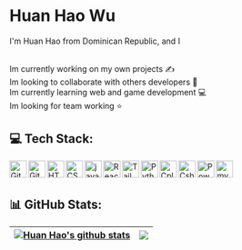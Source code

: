 # Huan Hao Wu
I'm Huan Hao from Dominican Republic, and I 

<br>Im currently working on my own projects ✍️<br>Im looking to collaborate with others developers 🤝<br>Im currently learning web and game development 💻<br>Im looking for team working ⭐



## 💻 Tech Stack:
<img align="left"  width="30" alt="GitHub" src="https://cdn.jsdelivr.net/gh/devicons/devicon/icons/github/github-original.svg">
<img align="left"  width="30" alt="Git" src="https://cdn.jsdelivr.net/gh/devicons/devicon/icons/git/git-original.svg">
<img align="left"  width="30" alt="HTML" src="https://cdn.jsdelivr.net/gh/devicons/devicon/icons/html5/html5-plain.svg">
<img align="left"  width="30" alt="CSS" src="https://cdn.jsdelivr.net/gh/devicons/devicon/icons/css3/css3-plain.svg">
<img align="left"  width="30" alt="javascript" src="https://cdn.jsdelivr.net/gh/devicons/devicon/icons/javascript/javascript-plain.svg">
<img align="left"  width="30" alt="React" src="https://cdn.jsdelivr.net/gh/devicons/devicon/icons/react/react-original.svg">
<img align="left"  width="30" alt="Tailwindcss" src="https://cdn.jsdelivr.net/npm/simple-icons@3.13.0/icons/tailwindcss.svg">
<img align="left"  width="30" alt="Python" src="https://cdn.jsdelivr.net/gh/devicons/devicon/icons/python/python-plain.svg">
<img align="left"  width="30" alt="Cplusplus" src="https://cdn.jsdelivr.net/gh/devicons/devicon/icons/cplusplus/cplusplus-line.svg">
<img align="left"  width="30" alt="Csharp" src="https://cdn.jsdelivr.net/gh/devicons/devicon/icons/csharp/csharp-line.svg">
<img align="left"  width="30" alt="PowerBi" src="https://cdn.jsdelivr.net/npm/simple-icons@3.13.0/icons/powerbi.svg">
<img align="left"  width="30" alt="mySQL" src="https://cdn.jsdelivr.net/npm/simple-icons@3.13.0/icons/mysql.svg">
<br>
<br>

## 📊 GitHub Stats:
| <a href="https://github.com/huanhaowu"><img align="center" src="https://github-readme-streak-stats.herokuapp.com/?user=huanhaowu&theme=react&hide_border=false" alt="Huan Hao's github stats" /></a> | <a href="https://github.com/huanhaowu"><img align="center" src="https://github-readme-stats.vercel.app/api/top-langs/?username=huanhaowu&theme=react&hide_border=false&include_all_commits=false&count_private=false&layout=compact" /></a> |
| ------------- | ------------- |

<!-- 
![](https://github-readme-stats.vercel.app/api?username=huanhaowu&theme=dark&hide_border=true&include_all_commits=false&count_private=false)<br/>
![](https://github-readme-streak-stats.herokuapp.com/?user=huanhaowu&theme=dark&hide_border=true)<br/>
![](https://github-readme-stats.vercel.app/api/top-langs/?username=huanhaowu&theme=dark&hide_border=true&include_all_commits=false&count_private=false&layout=compact)

![C#](https://img.shields.io/badge/c%23-%23239120.svg?style=for-the-badge&logo=c-sharp&logoColor=white) ![C++](https://img.shields.io/badge/c++-%2300599C.svg?style=for-the-badge&logo=c%2B%2B&logoColor=white) ![CSS3](https://img.shields.io/badge/css3-%231572B6.svg?style=for-the-badge&logo=css3&logoColor=white) ![HTML5](https://img.shields.io/badge/html5-%23E34F26.svg?style=for-the-badge&logo=html5&logoColor=white) ![JavaScript](https://img.shields.io/badge/javascript-%23323330.svg?style=for-the-badge&logo=javascript&logoColor=%23F7DF1E) ![Python](https://img.shields.io/badge/python-3670A0?style=for-the-badge&logo=python&logoColor=ffdd54) ![.Net](https://img.shields.io/badge/.NET-5C2D91?style=for-the-badge&logo=.net&logoColor=white) ![UNITY](https://img.shields.io/badge/Unity-%2320232a.svg?style=for-the-badge&logo=unity&logoColor=white) ![MySQL](https://img.shields.io/badge/mysql-%2300f.svg?style=for-the-badge&logo=mysql&logoColor=white) 	![Figma](https://img.shields.io/badge/figma-%23F24E1E.svg?style=for-the-badge&logo=figma&logoColor=white) ![Dribbble](https://img.shields.io/badge/Dribbble-EA4C89?style=for-the-badge&logo=dribbble&logoColor=white)
-->

<!-- Proudly created with GPRM ( https://gprm.itsvg.in ) -->
